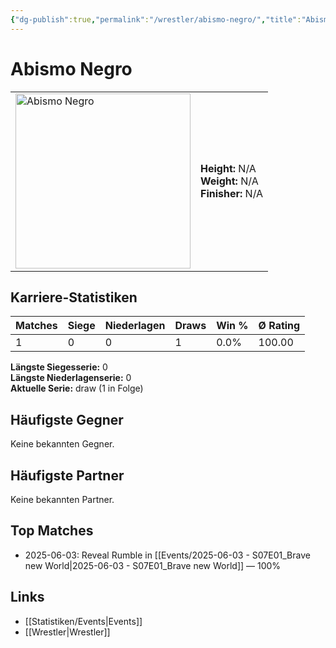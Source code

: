 ```yaml
---
{"dg-publish":true,"permalink":"/wrestler/abismo-negro/","title":"Abismo Negro","tags":["wrestler"],"noteIcon":""}
---
```



# Abismo Negro

<table>
        <tr>
        <td><img src="https://github.com/CptSpaulding1980/choke-slam-wrestling/releases/download/images/Abismo_Negro.png" width="280" alt="Abismo Negro"></td>
        <td>
        <b>Height:</b> N/A<br>
        <b>Weight:</b> N/A<br>
        <b>Finisher:</b> N/A<br>
        </td>
        </tr>
        </table>
        
## Karriere-Statistiken

| Matches | Siege | Niederlagen | Draws | Win % | Ø Rating |
|---------|-------|-------------|-------|-------|-----------|
| 1 | 0 | 0 | 1 | 0.0% | 100.00 |

**Längste Siegesserie:** 0<br>**Längste Niederlagenserie:** 0<br>**Aktuelle Serie:** draw (1 in Folge)


## Häufigste Gegner
Keine bekannten Gegner.

## Häufigste Partner
Keine bekannten Partner.

## Top Matches
- 2025-06-03: Reveal Rumble in [[Events/2025-06-03 - S07E01_Brave new World\|2025-06-03 - S07E01_Brave new World]] — 100%

## Links
- [[Statistiken/Events\|Events]]
- [[Wrestler\|Wrestler]]
